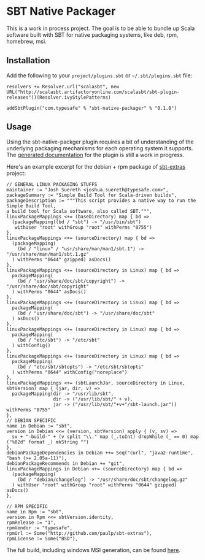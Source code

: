 # SBT Native Packager #

This is a work in process project.  The goal is to be able to bundle up Scala software built with SBT for native packaging systems, like deb, rpm, homebrew, msi.


## Installation ##

Add the following to your `project/plugins.sbt` or `~/.sbt/plugins.sbt` file:
    
    resolvers += Resolver.url("scalasbt", new URL("http://scalasbt.artifactoryonline.com/scalasbt/sbt-plugin-releases"))(Resolver.ivyStylePatterns)
    
    addSbtPlugin("com.typesafe" % "sbt-native-packager" % "0.1.0")


## Usage ##

Using the sbt-native-packger plugin requires a bit of understanding of the underlying packaging mechanisms for each operating system it supports.  The [generated documentation](http://scala-sbt.org/sbt-native-packager) for the plugin is still a work in progress.


Here's an example excerpt for the debian + rpm package of [sbt-extras](http://github.com/paulp/sbt-extras) project:

    // GENERAL LINUX PACKAGING STUFFS
    maintainer := "Josh Suereth <joshua.suereth@typesafe.com>",
    packageSummary := "Simple Build Tool for Scala-driven builds",
    packageDescription := """This script provides a native way to run the Simple Build Tool,
    a build tool for Scala software, also called SBT.""",
    linuxPackageMappings <+= (baseDirectory) map { bd =>
      (packageMapping((bd / "sbt") -> "/usr/bin/sbt")
       withUser "root" withGroup "root" withPerms "0755")
    },
    linuxPackageMappings <+= (sourceDirectory) map { bd =>
      (packageMapping(
        (bd / "linux" / "usr/share/man/man1/sbt.1") -> "/usr/share/man/man1/sbt.1.gz"
      ) withPerms "0644" gzipped) asDocs()
    },
    linuxPackageMappings <+= (sourceDirectory in Linux) map { bd =>
      packageMapping(
        (bd / "usr/share/doc/sbt/copyright") -> "/usr/share/doc/sbt/copyright"
      ) withPerms "0644" asDocs()
    },   
    linuxPackageMappings <+= (sourceDirectory in Linux) map { bd =>
      packageMapping(
        (bd / "usr/share/doc/sbt") -> "/usr/share/doc/sbt"
      ) asDocs()
    },
    linuxPackageMappings <+= (sourceDirectory in Linux) map { bd =>
      packageMapping(
        (bd / "etc/sbt") -> "/etc/sbt"
      ) withConfig()
    },
    linuxPackageMappings <+= (sourceDirectory in Linux) map { bd =>
      packageMapping(
        (bd / "etc/sbt/sbtopts") -> "/etc/sbt/sbtopts"
      ) withPerms "0644" withConfig("noreplace")
    },
    linuxPackageMappings <+= (sbtLaunchJar, sourceDirectory in Linux, sbtVersion) map { (jar, dir, v) =>
      packageMapping(dir -> "/usr/lib/sbt",
                     dir -> ("/usr/lib/sbt/" + v),
                     jar -> ("/usr/lib/sbt/"+v+"/sbt-launch.jar")) withPerms "0755"
    },
    // DEBIAN SPECIFIC    
    name in Debian := "sbt",
    version in Debian <<= (version, sbtVersion) apply { (v, sv) =>       
      sv + "-build-" + (v split "\\." map (_.toInt) dropWhile (_ == 0) map ("%02d" format _) mkString "")
    },
    debianPackageDependencies in Debian ++= Seq("curl", "java2-runtime", "bash (>= 2.05a-11)"),
    debianPackageRecommends in Debian += "git",
    linuxPackageMappings in Debian <+= (sourceDirectory) map { bd =>
      (packageMapping(
        (bd / "debian/changelog") -> "/usr/share/doc/sbt/changelog.gz"
      ) withUser "root" withGroup "root" withPerms "0644" gzipped) asDocs()
    },
    
    // RPM SPECIFIC
    name in Rpm := "sbt",
    version in Rpm <<= sbtVersion.identity,
    rpmRelease := "1",
    rpmVendor := "typesafe",
    rpmUrl := Some("http://github.com/paulp/sbt-extras"),
    rpmLicense := Some("BSD"),


The full build, including windows MSI generation, can be found [here](https://github.com/jsuereth/sbt-extras/blob/full-packaging/project/packaging.scala).
